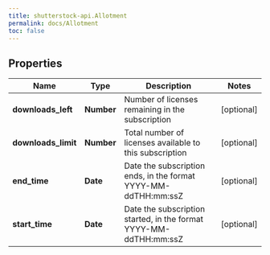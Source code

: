 ```yaml
---
title: shutterstock-api.Allotment
permalink: docs/Allotment
toc: false
---
```


## Properties

Name | Type | Description | Notes
------------ | ------------- | ------------- | -------------
**downloads_left** | **Number** | Number of licenses remaining in the subscription | [optional] 
**downloads_limit** | **Number** | Total number of licenses available to this subscription | [optional] 
**end_time** | **Date** | Date the subscription ends, in the format YYYY-MM-ddTHH:mm:ssZ | [optional] 
**start_time** | **Date** | Date the subscription started, in the format YYYY-MM-ddTHH:mm:ssZ | [optional] 


